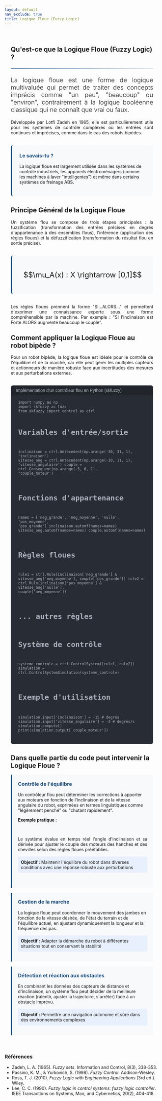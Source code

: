 ```yaml
---
layout: default
nav_exclude: true
title: Logique Floue (Fuzzy Logic)
---
```

<!-- Template pour la Logique Floue (Fuzzy Logic) -->

<!-- KaTeX CDN -->
<link rel="stylesheet" href="https://cdn.jsdelivr.net/npm/katex@0.16.8/dist/katex.min.css">
<script defer src="https://cdn.jsdelivr.net/npm/katex@0.16.8/dist/katex.min.js"></script>
<script defer src="https://cdn.jsdelivr.net/npm/katex@0.16.8/dist/contrib/auto-render.min.js"
    onload="renderMathInElement(document.body);"></script>

<style>
:root {
    --primary-color: rgb(28, 80, 131);
    --secondary-color: rgb(28, 80, 131);
    --accent-color: rgb(28, 80, 131);
}

.fuzzy-container {
    max-width: 1200px;
    margin: 0 auto;
    padding: 20px;
}

.math-equation {
    font-size: 1.5rem;
    text-align: center;
    margin: 2rem 0;
    padding: 1.5rem;
    background-color: #f8f9fa;
    border-radius: 8px;
    border-left: 4px solid var(--primary-color);
}

.diagram-container {
    background-color: white;
    padding: 2rem;
    border-radius: 10px;
    box-shadow: 0 5px 15px rgba(0,0,0,0.1);
    margin: 2rem 0;
    text-align: center;
}

.did-you-know {
    background-color: #f8f9fa;
    border-left: 4px solid var(--primary-color);
    border-radius: 8px;
    padding: 1.5rem;
    margin: 2rem 0;
}

.application-card {
    background: #f8f9fa;
    border-left: 4px solid rgb(28, 80, 131);
    padding: 1.2rem;
    border-radius: 0 4px 4px 0;
    margin-bottom: 1rem;
}

.application-card h3 {
    margin-top: 0;
    color: rgb(28, 80, 131);
}

.goal {
    background: #e8f0fe;
    padding: 0.6rem;
    border-radius: 4px;
    margin: 0.8rem 0;
}

.goal .label {
    font-weight: bold;
    color: var(white);
}

.note {
    font-size: 0.9em;
    color: #666;
    margin-top: 0.8rem;
}

.did-you-know h3 {
    color: var(--primary-color);
    margin-top: 0;
}

.justified-text {
    text-align: justify;
}

.code-container {
    background-color: #282c34;
    color: #abb2bf;
    border-radius: 8px;
    padding: 1.5rem;
    font-family: 'Consolas', 'Monaco', monospace;
    margin: 2rem 0;
    position: relative;
    overflow-x: auto;
}

.code-header {
    background-color: #21252b;
    padding: 0.5rem 1rem;
    border-radius: 8px 8px 0 0;
    margin: -1.5rem -1.5rem 1rem -1.5rem;
    display: flex;
    justify-content: space-between;
    align-items: center;
    color: #abb2bf;
    font-family: sans-serif;
}

.code-header button {
    background: none;
    border: none;
    color: inherit;
    cursor: pointer;
    font-size: 1rem;
}

.code-header button:hover {
    color: white;
}

pre {
    margin: 0;
    white-space: pre-wrap;
    word-wrap: break-word;
}

code {
    font-family: 'Consolas', 'Monaco', monospace;
}

.img-fluid {
    max-width: 100%;
    height: auto;
}

.text-muted {
    color: #6c757d;
}

.lead {
    font-size: 1.25rem;
    font-weight: 300;
}

hr {
    border: none;
    height: 2px;
    background: linear-gradient(90deg, var(--primary-color), rgba(28, 80, 131, 0.2));
    margin: 1.5rem 0;
}
</style>

<div class="fuzzy-container">
    <!-- Introduction -->
    <section id="introduction">
        <h2>Qu'est-ce que la Logique Floue (Fuzzy Logic) ?</h2>
        <hr>
        <p class="lead justified-text">
            La logique floue est une forme de logique multivaluée qui permet de traiter des concepts imprécis comme "un peu", "beaucoup" ou "environ", contrairement à la logique booléenne classique qui ne connaît que vrai ou faux.
        </p>
        <p class="justified-text">
            Développée par Lotfi Zadeh en 1965, elle est particulièrement utile pour les systèmes de contrôle complexes où les entrées sont continues et imprécises, comme dans le cas des robots bipèdes.
        </p>
        <div class="did-you-know">
            <h3>Le savais-tu ?</h3>
            <p>
                La logique floue est largement utilisée dans les systèmes de contrôle industriels, les appareils électroménagers (comme les machines à laver "intelligentes") et même dans certains systèmes de freinage ABS.
            </p>
        </div>
    </section>
    <!-- Principe Général -->
    <section id="principe">
        <h2>Principe Général de la Logique Floue</h2>
        <p class="justified-text">
            Un système flou se compose de trois étapes principales : la fuzzification (transformation des entrées précises en degrés d'appartenance à des ensembles flous), l'inférence (application des règles floues) et la défuzzification (transformation du résultat flou en sortie précise).
        </p>
        <div class="math-equation">
            <p>$$\mu_A(x) : X \rightarrow [0,1]$$</p>
        </div>
        <p class="justified-text">
            Les règles floues prennent la forme "SI...ALORS..." et permettent d'exprimer une connaissance experte sous une forme compréhensible par la machine. Par exemple : "SI l'inclinaison est Forte ALORS augmente beaucoup le couple".
        </p>
    </section>
    <!-- Application au projet -->
    <section id="application_projet">
        <h2>Comment appliquer la Logique Floue au robot bipède ?</h2>
        <p class="justified-text">
            Pour un robot bipède, la logique floue est idéale pour le contrôle de l'équilibre et de la marche, car elle peut gérer les multiples capteurs et actionneurs de manière robuste face aux incertitudes des mesures et aux perturbations externes.
        </p>
    </section>
    <div class="code-container">
        <div class="code-header">
            <span>Implémentation d'un contrôleur flou en Python (skfuzzy)</span>
        </div>
        <pre><code>import numpy as np
import skfuzzy as fuzz
from skfuzzy import control as ctrl

# Variables d'entrée/sortie
inclinaison = ctrl.Antecedent(np.arange(-30, 31, 1), 'inclinaison')
vitesse_ang = ctrl.Antecedent(np.arange(-10, 11, 1), 'vitesse_angulaire')
couple = ctrl.Consequent(np.arange(-5, 6, 1), 'couple_moteur')

# Fonctions d'appartenance
names = ['neg_grande', 'neg_moyenne', 'nulle', 'pos_moyenne', 'pos_grande']
inclinaison.automf(names=names)
vitesse_ang.automf(names=names)
couple.automf(names=names)

# Règles floues
rule1 = ctrl.Rule(inclinaison['neg_grande'] & vitesse_ang['neg_moyenne'], couple['pos_grande'])
rule2 = ctrl.Rule(inclinaison['pos_moyenne'] & vitesse_ang['nulle'], couple['neg_moyenne'])
# ... autres règles

# Système de contrôle
systeme_controle = ctrl.ControlSystem([rule1, rule2])
simulation = ctrl.ControlSystemSimulation(systeme_controle)

# Exemple d'utilisation
simulation.input['inclinaison'] = -15  # degrés
simulation.input['vitesse_angulaire'] = -3  # degrés/s
simulation.compute()
print(simulation.output['couple_moteur'])</code></pre>
    </div>
    <h2>Dans quelle partie du code peut intervenir la Logique Floue ?</h2>
    <div class="fuzzy-application">
        <div class="application-card">
            <h3>Contrôle de l'équilibre</h3>
            <p>Un contrôleur flou peut déterminer les corrections à apporter aux moteurs en fonction de l'inclinaison et de la vitesse angulaire du robot, exprimées en termes linguistiques comme "légèrement penché" ou "chutant rapidement".</p>
            <p style="text-align: justify;"><strong>Exemple pratique :</strong></p>            
                <p style="text-align: justify;">Le système évalue en temps réel l'angle d'inclinaison et sa dérivée pour ajuster le couple des moteurs des hanches et des chevilles selon des règles floues préétablies.</p>
            <div class="goal">
                <span class="label">Objectif :</span> Maintenir l'équilibre du robot dans diverses conditions avec une réponse robuste aux perturbations
            </div>        
        </div>
        <div class="application-card">
            <h3>Gestion de la marche</h3>
            <p>La logique floue peut coordonner le mouvement des jambes en fonction de la vitesse désirée, de l'état du terrain et de l'équilibre actuel, en ajustant dynamiquement la longueur et la fréquence des pas.</p>
            <div class="goal">
                <span class="label">Objectif :</span> Adapter la démarche du robot à différentes situations tout en conservant la stabilité
            </div>
        </div>
        <div class="application-card">
            <h3>Détection et réaction aux obstacles</h3>
            <p>En combinant les données des capteurs de distance et d'inclinaison, un système flou peut décider de la meilleure réaction (ralentir, ajuster la trajectoire, s'arrêter) face à un obstacle imprévu.</p>
            <div class="goal">
                <span class="label">Objectif :</span> Permettre une navigation autonome et sûre dans des environnements complexes
            </div>
        </div>
    </div>
</div>

<h3>Références</h3> <!--Style APA-->
<ul>
  <li>Zadeh, L. A. (1965). <cite>Fuzzy sets</cite>. Information and Control, 8(3), 338-353.</li>
  <li>Passino, K. M., & Yurkovich, S. (1998). <cite>Fuzzy Control</cite>. Addison-Wesley.</li>
  <li>Ross, T. J. (2010). <cite>Fuzzy Logic with Engineering Applications</cite> (3rd ed.). Wiley.</li>
  <li>Lee, C. C. (1990). <cite>Fuzzy logic in control systems: fuzzy logic controller</cite>. IEEE Transactions on Systems, Man, and Cybernetics, 20(2), 404-418.</li>
</ul>